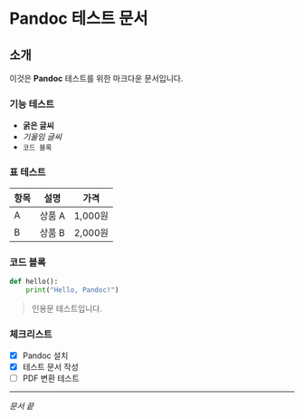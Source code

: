 # Pandoc 테스트 문서

## 소개
이것은 **Pandoc** 테스트를 위한 마크다운 문서입니다.

### 기능 테스트
- **굵은 글씨**
- *기울임 글씨*
- `코드 블록`

### 표 테스트

| 항목 | 설명 | 가격 |
|------|------|------|
| A | 상품 A | 1,000원 |
| B | 상품 B | 2,000원 |

### 코드 블록
```python
def hello():
    print("Hello, Pandoc!")
```

> 인용문 테스트입니다.

### 체크리스트
- [x] Pandoc 설치
- [x] 테스트 문서 작성
- [ ] PDF 변환 테스트

---

*문서 끝*